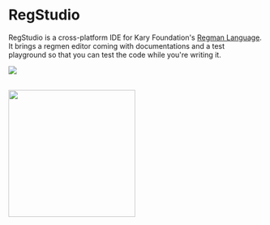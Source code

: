 # RegStudio
RegStudio is a cross-platform IDE for Kary Foundation's [Regman Language](https://github.com/karyfoundation/regman). It brings a  regmen editor coming with documentations and a test playground so that you can test  the code while you're writing it.

![](https://cloud.githubusercontent.com/assets/2157285/18435547/2d31111c-7909-11e6-9a68-685eb2f0acea.png)

<br />
<a href="http://www.karyfoundation.org/">
    <img src="http://www.karyfoundation.org/foundation/logo/github-full-horse.png" width="250"/>
</a>

